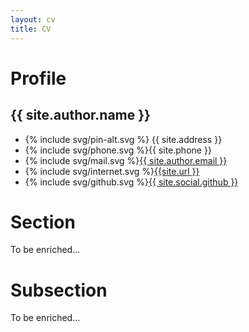 ```yaml
---
layout: cv
title: CV
---
```


# Profile

<h2 class="about">{{ site.author.name }}</h2>
<ul>
    <li>{% include svg/pin-alt.svg %} <span>{{ site.address }}</span></li>
    <li>{% include svg/phone.svg %}<span>{{ site.phone }}</span></li>
    <li>{% include svg/mail.svg %}<a href="mailto:{{ site.author.email }}">{{ site.author.email }}</a></li>
    <li>{% include svg/internet.svg %}<a href="{{ site.url }}">{{site.url }}</a></li>
    <li>{% include svg/github.svg %}<a href="https://github.com/{{ site.social.github }}">{{ site.social.github }}</a></li>
</ul>

# Section

To be enriched...

# Subsection

To be enriched...
